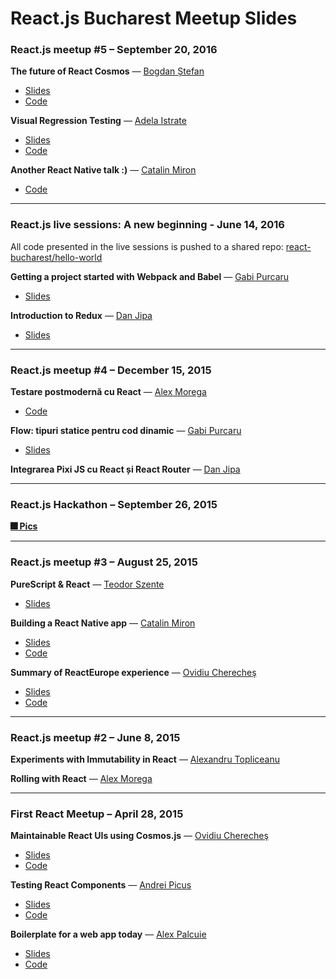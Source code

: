 # React.js Bucharest Meetup Slides

### React.js meetup #5 – September 20, 2016

__The future of React Cosmos__ — [Bogdan Ștefan](https://github.com/bogdanjsx)
- [Slides](https://github.com/react-bucharest/slides/blob/master/assets/sept-2016/bogdan-stefan-the-future-of-react-cosmos.pdf)
- [Code](https://github.com/skidding/react-cosmos)

__Visual Regression Testing__ — [Adela Istrate](https://github.com/adela-istrate-hs)
- [Slides](https://github.com/react-bucharest/slides/blob/master/assets/sept-2016/adela-istrate-visual-regression-testing.pdf)
- [Code](https://github.com/react-bucharest/mugshot-demo)

__Another React Native talk :)__ — [Catalin Miron](https://github.com/catalinmiron)
- [Code](https://github.com/catalinmiron/react-native-dribbble-app)

---

### React.js live sessions: A new beginning - June 14, 2016

All code presented in the live sessions is pushed to a shared repo: [react-bucharest/hello-world](https://github.com/react-bucharest/hello-world)

__Getting a project started with Webpack and Babel__ — [Gabi Purcaru](https://github.com/gabipurcaru)
- [Slides](https://github.com/react-bucharest/slides/blob/master/assets/june-2016/Bootstrapping%20a%20React%20project%20with%20ES6.pdf)

__Introduction to Redux__ — [Dan Jipa](https://github.com/therealthing)
- [Slides](https://github.com/react-bucharest/slides/blob/master/assets/june-2016/dan-jipa-redux-react.pdf)

---

### React.js meetup #4 – December 15, 2015

__Testare postmodernă cu React__ — [Alex Morega](https://github.com/mgax)
- [Code](https://github.com/mgax/talk-react-testing)

__Flow: tipuri statice pentru cod dinamic__ — [Gabi Purcaru](https://github.com/gabipurcaru)
- [Slides](https://drive.google.com/file/d/0B4YYApDApPecY2F3QXlQQm1jRG8/view)

__Integrarea Pixi JS cu React și React Router__ — [Dan Jipa](https://github.com/therealthing)


---

### React.js Hackathon – September 26, 2015

__[:fireworks: Pics](https://goo.gl/photos/K5raFkREwrroMLY2A)__

---

### React.js meetup #3 – August 25, 2015

 __PureScript & React__ — [Teodor Szente](https://github.com/teosz)
 - [Slides](https://docs.google.com/presentation/d/1j9K8UbdXoT3QmVEc5524Fla04DaRWHiWrrfhYPRHT7I/edit?usp=sharing)

__Building a React Native app__ — [Catalin Miron](https://github.com/catalinmiron)
- [Slides](http://slides.com/catalinmiron/deck#/)
- [Code](https://github.com/catalinmiron/weather-meetup)

__Summary of ReactEurope experience__ — [Ovidiu Cherecheş](https://github.com/skidding/)
- [Slides](https://slides.com/skidding/react-meetup-3/)
- [Code](https://github.com/skidding/flux-dispatcher-game)

---

### React.js meetup #2 – June 8, 2015

__Experiments with Immutability in React__ — [Alexandru Topliceanu](https://github.com/topliceanu)

__Rolling with React__ — [Alex Morega](https://github.com/mgax)

---

### First React Meetup – April 28, 2015

__Maintainable React UIs using Cosmos.js__ — [Ovidiu Cherecheş](https://github.com/skidding/)
- [Slides](https://speakerdeck.com/skidding/maintainable-react-uis-using-cosmos-dot-js)
- [Code](https://github.com/skidding/cosmos)

__Testing React Components__ — [Andrei Picus](https://github.com/NiGhTTraX/)
- [Slides](https://speakerdeck.com/nighttrax/testing-react-components)
- [Code](https://github.com/NiGhTTraX/react-test-buffet)

__Boilerplate for a web app today__ — [Alex Palcuie](https://github.com/palcu)
- [Slides](https://speakerdeck.com/palcu/boilerplate-for-a-web-app-today)
- [Code](https://github.com/infoeducatie/infoeducatie-ui)
